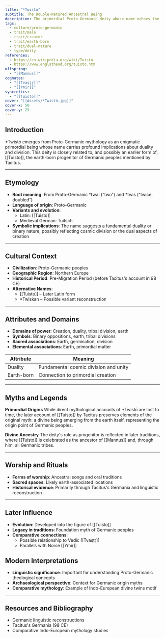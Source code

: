 ```yaml
---
title: "*Twistō"
subtitle: The Double-Natured Ancestral Being
description: The primordial Proto-Germanic deity whose name echoes the concept of duality, ancestrally connected to the division and unity of Germanic peoples.
tags:
  - culture/proto-germanic
  - trait/male
  - trait/creator
  - trait/earth-born
  - trait/dual-nature
  - type/deity
references:
  - https://en.wikipedia.org/wiki/Tuisto
  - https://www.englatheod.org/tuisto.htm
offspring:
  - "[[Mannus]]"
cognates:
  - "[[Tvaṣṭṛ]]"
  - "[[Ymir]]"
syncretics:
  - "[[Tuisto]]"
cover: "[[Assets/*Twistō.jpg]]"
cover-x: 50
cover-y: 25
---
```

##  Introduction
*Twistō emerges from Proto-Germanic mythology as an enigmatic primordial being whose name carries profound implications about duality and division. This deity is closely related to, and possibly an earlier form of, [[Tuisto]], the earth-born progenitor of Germanic peoples mentioned by Tacitus.

---

## Etymology

- **Root meaning**: From Proto-Germanic *twai ("two") and *twis ("twice, doubled")
- **Language of origin**: Proto-Germanic
- **Variants and evolution**: 
  - Latin: [[Tuisto]]
  - Medieval German: Tuitsch
- **Symbolic implications**: The name suggests a fundamental duality or binary nature, possibly reflecting cosmic division or the dual aspects of creation

---

##  Cultural Context

- **Civilization**: Proto-Germanic peoples
- **Geographic Region**: Northern Europe
- **Historical Period**: Pre-Migration Period (before Tacitus's account in 98 CE)
- **Alternative Names**:
  - [[Tuisto]] – Later Latin form
  - *Twiskan – Possible variant reconstruction

---

## Attributes and Domains

- **Domains of power**: Creation, duality, tribal division, earth
- **Symbols**: Binary oppositions, earth, tribal divisions
- **Sacred associations**: Earth, germination, division
- **Elemental associations**: Earth, primordial matter

| Attribute | Meaning |
|-----------|----------|
| Duality | Fundamental cosmic division and unity |
| Earth-born | Connection to primordial creation |

---

## Myths and Legends

**Primordial Origins**
While direct mythological accounts of *Twistō are lost to time, the later account of [[Tuisto]] by Tacitus preserves elements of the original myth: a divine being emerging from the earth itself, representing the origin point of Germanic peoples.

**Divine Ancestry**
The deity's role as progenitor is reflected in later traditions, where [[Tuisto]] is celebrated as the ancestor of [[Mannus]] and, through him, all Germanic tribes.

---

## Worship and Rituals

- **Forms of worship**: Ancestral songs and oral traditions
- **Sacred spaces**: Likely earth-associated locations
- **Historical evidence**: Primarily through Tacitus's Germania and linguistic reconstruction

---

## Later Influence

- **Evolution**: Developed into the figure of [[Tuisto]]
- **Legacy in traditions**: Foundation myth of Germanic peoples
- **Comparative connections**: 
  - Possible relationship to Vedic [[Tvaṣṭṛ]]
  - Parallels with Norse [[Ymir]]

## Modern Interpretations

- **Linguistic significance**: Important for understanding Proto-Germanic theological concepts
- **Archaeological perspective**: Context for Germanic origin myths
- **Comparative mythology**: Example of Indo-European divine twins motif

---

## Resources and Bibliography

- Germanic linguistic reconstructions
- Tacitus's Germania (98 CE)
- Comparative Indo-European mythology studies